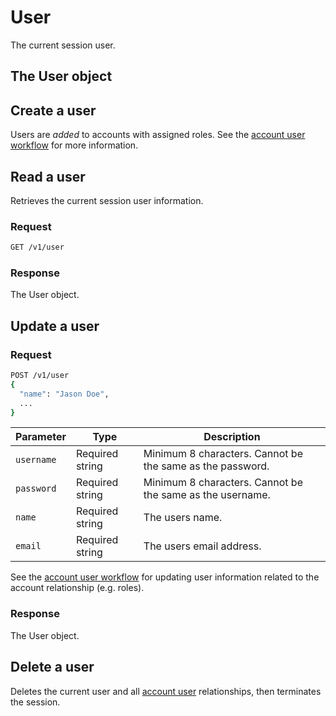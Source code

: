 # User

The current session user.


## The User object

<!--@include: ./includes/objects/user.md-->
<!--@include: ./includes/objects/properties/user.md-->


## Create a user

Users are _added_ to accounts with assigned roles. See the [account user workflow](/account-users) for more information.


## Read a user

Retrieves the current session user information.

### Request

```sh
GET /v1/user
```

### Response

The User object.


## Update a user

### Request

```sh
POST /v1/user
{
  "name": "Jason Doe",
  ...
}
```


| Parameter | Type | Description |
| --- | --- | --- |
| `username` | Required string | Minimum 8 characters. Cannot be the same as the password. |
| `password` | Required string |  Minimum 8 characters. Cannot be the same as the username. |
| `name` | Required string | The users name. |
| `email` |  Required string | The users email address. |


<!--@include: ./includes/update-note.md-->


See the [account user workflow](/account-users) for updating user information related to the account relationship (e.g. roles).

### Response

The User object.


## Delete a user

Deletes the current user and all [account user](/account-users) relationships, then terminates the session.



